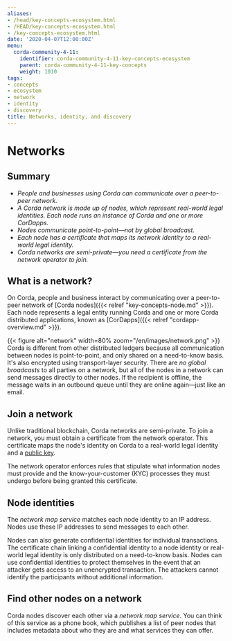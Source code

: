 ```yaml
---
aliases:
- /head/key-concepts-ecosystem.html
- /HEAD/key-concepts-ecosystem.html
- /key-concepts-ecosystem.html
date: '2020-04-07T12:00:00Z'
menu:
  corda-community-4-11:
    identifier: corda-community-4-11-key-concepts-ecosystem
    parent: corda-community-4-11-key-concepts
    weight: 1010
tags:
- concepts
- ecosystem
- network
- identity
- discovery
title: Networks, identity, and discovery
---
```



# Networks

## Summary

* *People and businesses using Corda can communicate over a peer-to-peer network.*
* *A Corda network is made up of nodes, which represent real-world legal identities. Each node runs an instance of Corda and one or more CorDapps.*
* *Nodes communicate point-to-point—not by global broadcast.*
* *Each node has a certificate that maps its network identity to a real-world legal identity.*
* *Corda networks are semi-private—you need a certificate from the network operator to join.*

## What is a network?
On Corda, people and business interact by communicating over a peer-to-peer network of [Corda nodes]({{< relref "key-concepts-node.md" >}}). Each node represents a legal entity running Corda and one or more Corda distributed applications, known as [CorDapps]({{< relref "cordapp-overview.md" >}}).

{{< figure alt="network" width=80% zoom="/en/images/network.png" >}}
Corda is different from other distributed ledgers because all communication between nodes is point-to-point, and only shared on a need-to-know basis. It's also encrypted using transport-layer security. There are *no global broadcasts* to all parties on a network, but all of the nodes in a network can send messages directly to other nodes. If the recipient is offline, the message waits in an outbound queue until they are online again—just like an email.

## Join a network

Unlike traditional blockchain, Corda networks are semi-private. To join a network, you must obtain a certificate from the network operator. This
certificate maps the node's identity on Corda to a real-world legal identity and a [public key](https://www.investopedia.com/terms/p/public-key.asp).

The network operator enforces rules that stipulate what information nodes must provide and the know-your-customer (KYC) processes they must undergo before being granted this certificate.

## Node identities
The *network map service* matches each node identity to an IP address. Nodes use these IP addresses to send messages to each other.

Nodes can also generate confidential identities for individual transactions. The certificate chain linking a
confidential identity to a node identity or real-world legal identity is only distributed on a need-to-know
basis. Nodes can use confidential identities to protect themselves in the event that an attacker gets access to an unencrypted transaction. The attackers cannot identify the participants without additional information.

## Find other nodes on a network
Corda nodes discover each other via a *network map service*. You can think of this service as a phone book, which publishes a list of peer nodes that includes metadata about who they are and what services they can offer.

